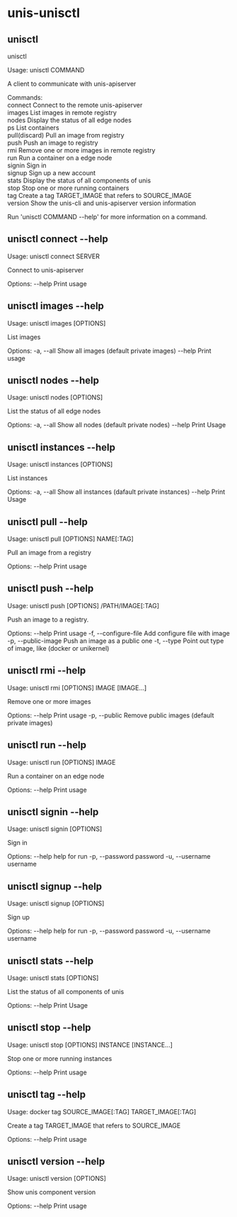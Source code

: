 # unis-unisctl

## unisctl

unisctl

Usage: unisctl COMMAND

A client to communicate with unis-apiserver

Commands:  
  connect    Connect to the remote unis-apiserver  
  images     List images in remote registry  
  nodes      Display the status of all edge nodes  
  ps         List containers  
  pull(discard)       Pull an image from registry  
  push       Push an image to registry  
  rmi        Remove one or more images in remote registry  
  run        Run a container on a edge node  
  signin     Sign in  
  signup     Sign up a new account  
  stats      Display the status of all components of unis  
  stop       Stop one or more running containers  
  tag        Create a tag TARGET_IMAGE that refers to SOURCE_IMAGE  
  version    Show the unis-cli and unis-apiserver version information  

Run 'unisctl COMMAND --help' for more information on a command.

## unisctl connect --help

Usage: unisctl connect SERVER

Connect to unis-apiserver

Options:
      --help             Print usage

## unisctl images --help

Usage: unisctl images [OPTIONS]

List images

Options:
  -a, --all              Show all images (default private images)
      --help             Print usage

## unisctl nodes --help

Usage: unisctl nodes [OPTIONS]

List the status of all edge nodes

Options:
  -a, --all               Show all nodes (default private nodes)
      --help              Print Usage

## unisctl instances --help

Usage: unisctl instances [OPTIONS]

List instances

Options:
  -a, --all              Show all instances (dafault private instances)
      --help             Print Usage

## unisctl pull --help

Usage: unisctl pull [OPTIONS] NAME[:TAG]

Pull an image from a registry

Options:
      --help             Print usage

## unisctl push --help

Usage: unisctl push [OPTIONS] /PATH/IMAGE[:TAG]

Push an image to a registry.

Options:
      --help             Print usage
  -f, --configure-file   Add configure file with image
  -p, --public-image     Push an image as a public one
  -t, --type             Point out type of image, like (docker or unikernel)

## unisctl rmi --help

Usage: unisctl rmi [OPTIONS] IMAGE [IMAGE...]

Remove one or more images

Options:
      --help              Print usage
  -p, --public            Remove public images (default private images)

## unisctl run --help

Usage: unisctl run [OPTIONS] IMAGE

Run a container on an edge node

Options:
      --help              Print usage

## unisctl signin --help

Usage: unisctl signin [OPTIONS]

Sign in

Options:
      --help            help for run
  -p, --password        password
  -u, --username        username

## unisctl signup --help

Usage: unisctl signup [OPTIONS]

Sign up

Options:
      --help            help for run
  -p, --password        password
  -u, --username        username

## unisctl stats --help

Usage: unisctl stats [OPTIONS]

List the status of all components of unis

Options:
      --help              Print Usage

## unisctl stop --help

Usage: unisctl stop [OPTIONS] INSTANCE [INSTANCE...]

Stop one or more running instances

Options:
      --help              Print usage

## unisctl tag --help

Usage: docker tag SOURCE_IMAGE[:TAG] TARGET_IMAGE[:TAG]

Create a tag TARGET_IMAGE that refers to SOURCE_IMAGE

Options:
      --help              Print usage

## unisctl version --help

Usage: unisctl version [OPTIONS]

Show unis component version

Options:
      --help              Print usage
